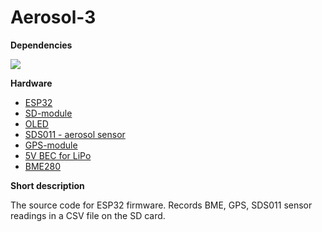 # Aerosol-3

<b> Dependencies </b>

<a target="_blank" href="https://github.com/platformio"><img src="https://img.shields.io/badge/-PlatformIO-gray"/></a> </a> 

<b> Hardware </b>

- [ESP32](https://aliexpress.ru/item/1005001621773806.html?sku_id=12000016846632559&spm=a2g2w.productlist.search_results.4.4b462af2QXIqAj)
- [SD-module](https://aliexpress.ru/item/1005004384727345.html?sku_id=12000028990652050&spm=a2g2w.productlist.search_results.3.676a4b39maGki3)
- [OLED](https://aliexpress.ru/item/32957309383.html?sku_id=10000002492059216&spm=a2g2w.productlist.search_results.2.242c788eJNhChz)
- [SDS011 - aerosol sensor](https://aliexpress.ru/item/1005005764825242.html?sku_id=12000034270375674&spm=.search_results.1.4352672a4vkWWQ)
- [GPS-module](https://aliexpress.ru/item/4001147538089.html?sku_id=10000014894512456&spm=a2g2w.productlist.search_results.0.2603f587QNQGnk)
- [5V BEC for LiPo](https://aliexpress.ru/item/33043832956.html?sku_id=67441172602&spm=a2g2w.productlist.search_results.0.66a215c34DloFQ)
- [BME280](https://aliexpress.ru/item/32849462236.html?sku_id=10000005620984903&spm=a2g2w.productlist.search_results.0.6fa15bafvYdYfn)

<b> Short description </b>

The source code for ESP32 firmware. Records BME, GPS, SDS011 sensor readings in a CSV file on the SD card.

